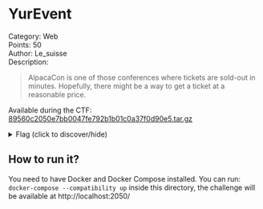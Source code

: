 # YurEvent
Category: Web  
Points: 50  
Author: Le_suisse  
Description:
> AlpacaCon is one of those conferences where tickets are sold-out in minutes.
> Hopefully, there might be a way to get a ticket at a reasonable price.

Available during the CTF: [89560c2050e7bb0047fe792b1b01c0a37f0d90e5.tar.gz](./89560c2050e7bb0047fe792b1b01c0a37f0d90e5.tar.gz)

<details>
    <summary>Flag (click to discover/hide)</summary>
    <p>GH19{frontend_validation_is_not_enough}</p>
</details>

## How to run it?
You need to have Docker and Docker Compose installed.
You can run: ``docker-compose --compatibility up`` inside this directory, the challenge will
be available at http://localhost:2050/